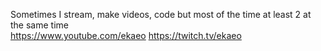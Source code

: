 Sometimes I stream, make videos, code but most of the time at least 2 at the same time  
https://www.youtube.com/ekaeo
https://twitch.tv/ekaeo
